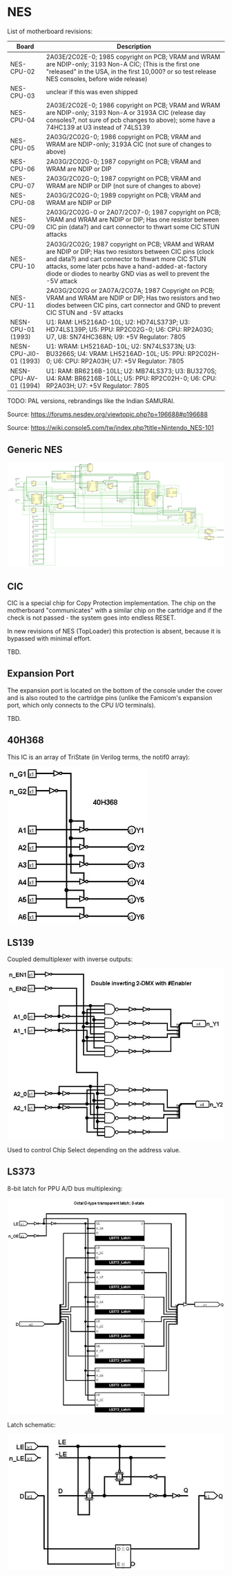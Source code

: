 # NES

List of motherboard revisions:

|Board|Description|
|---|---|
|NES-CPU-02|2A03E/2C02E-0; 1985 copyright on PCB; VRAM and WRAM are NDIP-only; 3193 Non-A CIC; (This is the first one "released" in the USA, in the first 10,000? or so test release NES consoles, before wide release)|
|NES-CPU-03|unclear if this was even shipped|
|NES-CPU-04|2A03E/2C02E-0; 1986 copyright on PCB; VRAM and WRAM are NDIP-only; 3193 Non-A or 3193A CIC (release day consoles?, not sure of pcb changes to above); some have a 74HC139 at U3 instead of 74LS139|
|NES-CPU-05|2A03G/2C02G-0; 1986 copyright on PCB; VRAM and WRAM are NDIP-only; 3193A CIC (not sure of changes to above)|
|NES-CPU-06|2A03G/2C02G-0; 1987 copyright on PCB; VRAM and WRAM are NDIP or DIP|
|NES-CPU-07|2A03G/2C02G-0; 1987 copyright on PCB; VRAM and WRAM are NDIP or DIP (not sure of changes to above)|
|NES-CPU-08|2A03G/2C02G-0; 1989 copyright on PCB; VRAM and WRAM are NDIP or DIP|
|NES-CPU-09|2A03G/2C02G-0 or 2A07/2C07-0; 1987 copyright on PCB; VRAM and WRAM are NDIP or DIP; Has one resistor between CIC pin (data?) and cart connector to thwart some CIC STUN attacks|
|NES-CPU-10|2A03G/2C02G; 1987 copyright on PCB; VRAM and WRAM are NDIP or DIP; Has two resistors between CIC pins (clock and data?) and cart connector to thwart more CIC STUN attacks, some later pcbs have a hand-added-at-factory diode or diodes to nearby GND vias as well to prevent the -5V attack|
|NES-CPU-11|2A03G/2C02G or 2A07A/2C07A; 1987 Copyright on PCB; VRAM and WRAM are NDIP or DIP; Has two resistors and two diodes between CIC pins, cart connector and GND to prevent CIC STUN and -5V attacks|
|NESN-CPU-01 (1993)|U1: RAM: LH5216AD-10L; U2: HD74LS373P; U3: HD74LS139P; U5: PPU: RP2C02G-0; U6: CPU: RP2A03G; U7, U8: SN74HC368N; U9: +5V Regulator: 7805|
|NESN-CPU-JI0-01 (1993)|U1: WRAM: LH5216AD-10L; U2: SN74LS373N; U3: BU3266S; U4: VRAM: LH5216AD-10L; U5: PPU: RP2C02H-0; U6: CPU: RP2A03H; U7: +5V Regulator: 7805|
|NESN-CPU-AV-01 (1994)|U1: RAM: BR6216B-10LL; U2: MB74LS373; U3: BU3270S; U4: RAM: BR6216B-10LL; U5: PPU: RP2C02H-0; U6: CPU: RP2A03H; U7: +5V Regulator: 7805|

TODO: PAL versions, rebrandings like the Indian SAMURAI.

Source: https://forums.nesdev.org/viewtopic.php?p=196688#p196688

Source: https://wiki.console5.com/tw/index.php?title=Nintendo_NES-101

## Generic NES

![nes](/BreakingNESWiki/MB/imgstore/nes.png)

## CIC

CIC is a special chip for Copy Protection implementation. The chip on the motherboard "communicates" with a similar chip on the cartridge and if the check is not passed - the system goes into endless RESET.

In new revisions of NES (TopLoader) this protection is absent, because it is bypassed with minimal effort.

TBD.

## Expansion Port

The expansion port is located on the bottom of the console under the cover and is also routed to the cartridge pins (unlike the Famicom's expansion port, which only connects to the CPU I/O terminals).

TBD.

## 40H368

This IC is an array of TriState (in Verilog terms, the notif0 array):

![40H368](/BreakingNESWiki/MB/imgstore/40H368.jpg)

## LS139

Coupled demultiplexer with inverse outputs:

![LS139](/BreakingNESWiki/MB/imgstore/LS139.jpg)

Used to control Chip Select depending on the address value.

## LS373

8-bit latch for PPU A/D bus multiplexing:

![LS373](/BreakingNESWiki/MB/imgstore/LS373.jpg)

Latch schematic:

![LS373_Transparent_Latch](/BreakingNESWiki/MB/imgstore/LS373_Transparent_Latch.jpg)
